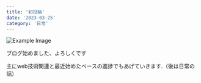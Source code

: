 ```yaml
---
title: '初投稿'
date: '2023-03-25'
category: '日常'
---
```


![Example Image](/images/profile.png)

ブログ始めました、よろしくです

主にweb技術関連と最近始めたベースの進捗でもあげていきます.（後は日常の話）

